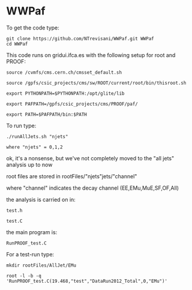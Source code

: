 # WWPaf
To get the code type:

 ~~~~~~~~~~~~~~~~~~~~~~~~~~~~~~~~~~~~~~~~~~~~~~~~~~~~~~~~~~~~~~~~~~~~~~~~~~~~~
git clone https://github.com/NTrevisani/WWPaf.git WWPaf
cd WWPaf
 ~~~~~~~~~~~~~~~~~~~~~~~~~~~~~~~~~~~~~~~~~~~~~~~~~~~~~~~~~~~~~~~~~~~~~~~~~~~~~

 This code runs on gridui.ifca.es with the following setup for root and PROOF:

 ~~~~~~~~~~~~~~~~~~~~~~~~~~~~~~~~~~~~~~~~~~~~~~~~~~~~~~~~~~~~~~~~~~~~~~~~~~~~~
source /cvmfs/cms.cern.ch/cmsset_default.sh

source /gpfs/csic_projects/cms/sw/ROOT/current/root/bin/thisroot.sh

export PYTHONPATH=$PYTHONPATH:/opt/glite/lib

export PAFPATH=/gpfs/csic_projects/cms/PROOF/paf/

export PATH=$PAFPATH/bin:$PATH
 ~~~~~~~~~~~~~~~~~~~~~~~~~~~~~~~~~~~~~~~~~~~~~~~~~~~~~~~~~~~~~~~~~~~~~~~~~~~~~

 To run type: 

 ~~~~~~~~~~~~~~~~~~~~~~~~~~~~~~~~~~~~~~~~~~~~~~~~~~~~~~~~~~~~~~~~~~~~~~~~~~~~~
./runAllJets.sh "njets"

where "njets" = 0,1,2
 ~~~~~~~~~~~~~~~~~~~~~~~~~~~~~~~~~~~~~~~~~~~~~~~~~~~~~~~~~~~~~~~~~~~~~~~~~~~~~
 ok, it's a nonsense, but we've not completely moved to the "all jets" analysis up to now

 root files are stored in rootFiles/"njets"jets/"channel"

 where "channel" indicates the decay channel (EE,EMu,MuE,SF,OF,All)

 the analysis is carried on in:

 ~~~~~~~~~~~~~~~~~~~~~~~~~~~~~~~~~~~~~~~~~~~~~~~~~~~~~~~~~~~~~~~~~~~~~~~~~~~~~
test.h

test.C
 ~~~~~~~~~~~~~~~~~~~~~~~~~~~~~~~~~~~~~~~~~~~~~~~~~~~~~~~~~~~~~~~~~~~~~~~~~~~~~

 the main program is:

 ~~~~~~~~~~~~~~~~~~~~~~~~~~~~~~~~~~~~~~~~~~~~~~~~~~~~~~~~~~~~~~~~~~~~~~~~~~~~~
RunPROOF_test.C
 ~~~~~~~~~~~~~~~~~~~~~~~~~~~~~~~~~~~~~~~~~~~~~~~~~~~~~~~~~~~~~~~~~~~~~~~~~~~~~

 For a test-run type:

 ~~~~~~~~~~~~~~~~~~~~~~~~~~~~~~~~~~~~~~~~~~~~~~~~~~~~~~~~~~~~~~~~~~~~~~~~~~~~~
mkdir rootFiles/AllJet/EMu

root -l -b -q 'RunPROOF_test.C(19.468,"test","DataRun2012_Total",0,"EMu")'
 ~~~~~~~~~~~~~~~~~~~~~~~~~~~~~~~~~~~~~~~~~~~~~~~~~~~~~~~~~~~~~~~~~~~~~~~~~~~~~
